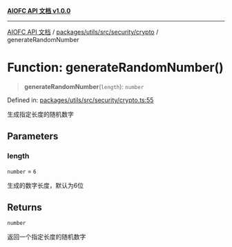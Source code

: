 [**AIOFC API 文档 v1.0.0**](../../../../../../README.md)

***

[AIOFC API 文档](../../../../../../modules.md) / [packages/utils/src/security/crypto](../README.md) / generateRandomNumber

# Function: generateRandomNumber()

> **generateRandomNumber**(`length`): `number`

Defined in: [packages/utils/src/security/crypto.ts:55](https://github.com/aiofc-nx/aiofc-server-20250113/blob/c42968e9d610c830827b0ce80268360670d99c8b/packages/utils/src/security/crypto.ts#L55)

生成指定长度的随机数字

## Parameters

### length

`number` = `6`

生成的数字长度，默认为6位

## Returns

`number`

返回一个指定长度的随机数字
